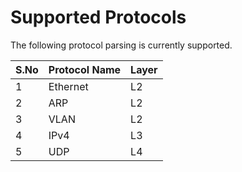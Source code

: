 # Supported Protocols

The following protocol parsing is currently supported.

| S.No | Protocol Name | Layer |
|------|---------------|-------|
| 1 | Ethernet | L2 |
| 2 | ARP | L2 |
| 3 | VLAN | L2 |
| 4 | IPv4 | L3 |
| 5 | UDP | L4 |


